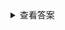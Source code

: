 <details>
<summary>查看答案</summary>
<pre>
初始状态：NEW
运行阶段：RUNNABLE
休眠阶段：WAITING，TIMED_WAITING，BLOCKED
终止状态：TERMINATED
<img src="/Users/mac/AndroidStudioProjects/DevLib/app/src/main/java/com/yxd/devlib/knowledgebase/question/线程生命周期.png">
</pre>
</details>